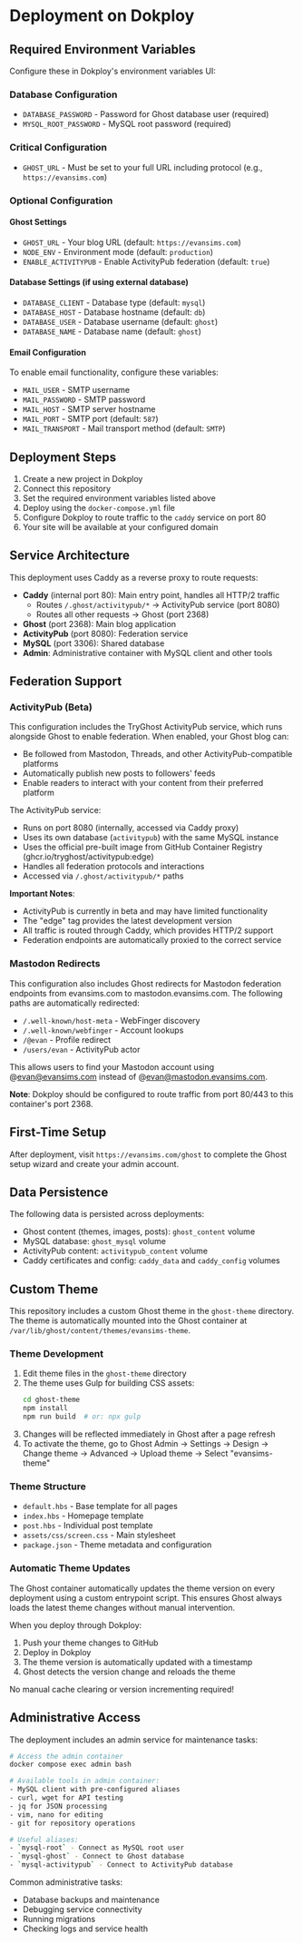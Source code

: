 # Deployment on Dokploy

## Required Environment Variables

Configure these in Dokploy's environment variables UI:

### Database Configuration
- `DATABASE_PASSWORD` - Password for Ghost database user (required)
- `MYSQL_ROOT_PASSWORD` - MySQL root password (required)

### Critical Configuration
- `GHOST_URL` - Must be set to your full URL including protocol (e.g., `https://evansims.com`)

### Optional Configuration

#### Ghost Settings
- `GHOST_URL` - Your blog URL (default: `https://evansims.com`)
- `NODE_ENV` - Environment mode (default: `production`)
- `ENABLE_ACTIVITYPUB` - Enable ActivityPub federation (default: `true`)

#### Database Settings (if using external database)
- `DATABASE_CLIENT` - Database type (default: `mysql`)
- `DATABASE_HOST` - Database hostname (default: `db`)
- `DATABASE_USER` - Database username (default: `ghost`)
- `DATABASE_NAME` - Database name (default: `ghost`)

#### Email Configuration
To enable email functionality, configure these variables:
- `MAIL_USER` - SMTP username
- `MAIL_PASSWORD` - SMTP password
- `MAIL_HOST` - SMTP server hostname
- `MAIL_PORT` - SMTP port (default: `587`)
- `MAIL_TRANSPORT` - Mail transport method (default: `SMTP`)

## Deployment Steps

1. Create a new project in Dokploy
2. Connect this repository
3. Set the required environment variables listed above
4. Deploy using the `docker-compose.yml` file
5. Configure Dokploy to route traffic to the `caddy` service on port 80
6. Your site will be available at your configured domain

## Service Architecture

This deployment uses Caddy as a reverse proxy to route requests:
- **Caddy** (internal port 80): Main entry point, handles all HTTP/2 traffic
  - Routes `/.ghost/activitypub/*` → ActivityPub service (port 8080)
  - Routes all other requests → Ghost (port 2368)
- **Ghost** (port 2368): Main blog application
- **ActivityPub** (port 8080): Federation service
- **MySQL** (port 3306): Shared database
- **Admin**: Administrative container with MySQL client and other tools

## Federation Support

### ActivityPub (Beta)

This configuration includes the TryGhost ActivityPub service, which runs alongside Ghost to enable federation. When enabled, your Ghost blog can:
- Be followed from Mastodon, Threads, and other ActivityPub-compatible platforms
- Automatically publish new posts to followers' feeds
- Enable readers to interact with your content from their preferred platform

The ActivityPub service:
- Runs on port 8080 (internally, accessed via Caddy proxy)
- Uses its own database (`activitypub`) with the same MySQL instance
- Uses the official pre-built image from GitHub Container Registry (ghcr.io/tryghost/activitypub:edge)
- Handles all federation protocols and interactions
- Accessed via `/.ghost/activitypub/*` paths

**Important Notes**:
- ActivityPub is currently in beta and may have limited functionality
- The "edge" tag provides the latest development version
- All traffic is routed through Caddy, which provides HTTP/2 support
- Federation endpoints are automatically proxied to the correct service

### Mastodon Redirects

This configuration also includes Ghost redirects for Mastodon federation endpoints from evansims.com to mastodon.evansims.com. The following paths are automatically redirected:

- `/.well-known/host-meta` - WebFinger discovery
- `/.well-known/webfinger` - Account lookups
- `/@evan` - Profile redirect
- `/users/evan` - ActivityPub actor

This allows users to find your Mastodon account using @evan@evansims.com instead of @evan@mastodon.evansims.com.

**Note**: Dokploy should be configured to route traffic from port 80/443 to this container's port 2368.

## First-Time Setup

After deployment, visit `https://evansims.com/ghost` to complete the Ghost setup wizard and create your admin account.

## Data Persistence

The following data is persisted across deployments:
- Ghost content (themes, images, posts): `ghost_content` volume
- MySQL database: `ghost_mysql` volume
- ActivityPub content: `activitypub_content` volume
- Caddy certificates and config: `caddy_data` and `caddy_config` volumes

## Custom Theme

This repository includes a custom Ghost theme in the `ghost-theme` directory. The theme is automatically mounted into the Ghost container at `/var/lib/ghost/content/themes/evansims-theme`.

### Theme Development

1. Edit theme files in the `ghost-theme` directory
2. The theme uses Gulp for building CSS assets:
   ```bash
   cd ghost-theme
   npm install
   npm run build  # or: npx gulp
   ```
3. Changes will be reflected immediately in Ghost after a page refresh
4. To activate the theme, go to Ghost Admin → Settings → Design → Change theme → Advanced → Upload theme → Select "evansims-theme"

### Theme Structure
- `default.hbs` - Base template for all pages
- `index.hbs` - Homepage template
- `post.hbs` - Individual post template
- `assets/css/screen.css` - Main stylesheet
- `package.json` - Theme metadata and configuration

### Automatic Theme Updates

The Ghost container automatically updates the theme version on every deployment using a custom entrypoint script. This ensures Ghost always loads the latest theme changes without manual intervention.

When you deploy through Dokploy:
1. Push your theme changes to GitHub
2. Deploy in Dokploy
3. The theme version is automatically updated with a timestamp
4. Ghost detects the version change and reloads the theme

No manual cache clearing or version incrementing required!

## Administrative Access

The deployment includes an admin service for maintenance tasks:

```bash
# Access the admin container
docker compose exec admin bash

# Available tools in admin container:
- MySQL client with pre-configured aliases
- curl, wget for API testing
- jq for JSON processing
- vim, nano for editing
- git for repository operations

# Useful aliases:
- `mysql-root` - Connect as MySQL root user
- `mysql-ghost` - Connect to Ghost database
- `mysql-activitypub` - Connect to ActivityPub database
```

Common administrative tasks:
- Database backups and maintenance
- Debugging service connectivity
- Running migrations
- Checking logs and service health